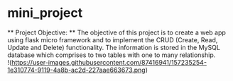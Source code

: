 # mini_project
** Project Objective: **
The objective of this project is to create a web app using flask micro framework and to implement the CRUD (Create, Read, Update and Delete) functionality. The information is stored in the MySQL database which comprises to two tables with one to many relationship.  
!(https://user-images.githubusercontent.com/87416941/157235254-1e310774-9119-4a8b-ac2d-227aae663673.png)
